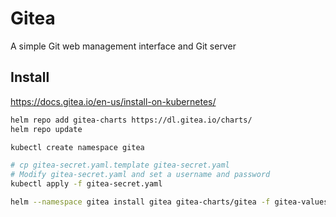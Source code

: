 # Gitea
A simple Git web management interface and Git server

## Install
https://docs.gitea.io/en-us/install-on-kubernetes/

```bash
helm repo add gitea-charts https://dl.gitea.io/charts/
helm repo update

kubectl create namespace gitea

# cp gitea-secret.yaml.template gitea-secret.yaml
# Modify gitea-secret.yaml and set a username and password
kubectl apply -f gitea-secret.yaml

helm --namespace gitea install gitea gitea-charts/gitea -f gitea-values.yaml
```
